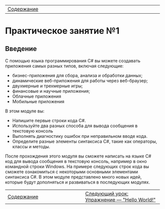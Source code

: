 <table style="width: 100%;">
    <tr>
        <td style="width: 20%;">
            <a href="../../../README.md">Содержание</a>
        </td>
    <tr>
</table>

# Практическое занятие №1

<!-- 1. [Установка Visual Studio](./HowToInstallVS2022.md)

2. [Знакомство с Visual Studio. Создание первого проекта](./HowToCreateFirstProject.md) -->

## Введение

С помощью языка программирования C# вы можете создавать приложения самых разных типов, включая следующие:

* бизнес-приложения для сбора, анализа и обработки данных;
* динамические веб-приложения для работы через веб-браузер;
* двухмерные и трехмерные игры;
* финансовые и научные приложения;
* Облачные приложения
* Мобильные приложения


В этом модуле вы:

* Напишите первые строки кода C#.
* Используйте два разных способа для вывода сообщения в текстовую консоль
* Выполнять диагностику ошибок при неправильном вводе кода.
* Определите разные элементы синтаксиса C#, такие как операторы, классы и методы.

После прохождения этого модуля вы сможете написать на языке C# код для вывода сообщения в текстовую консоль, например в окно командной строки Windows. На примере следующих строк кода вы сможете ознакомиться с некоторыми основными элементами синтаксиса C#. В этом модуле представлено много новых идей, которые будут дополняться и развиваться в последующих модулях.


<table style="width: 100%;">
    <tr>
        <td style="width: 20%;">
            <a href="../../../README.md">Содержание</a>
        </td>
        <td style="width: 20%;">
            <a href="./p1_2.md">Следующий урок: Упражнение — "Hello World!"</a>
        </td>
    <tr>
</table>